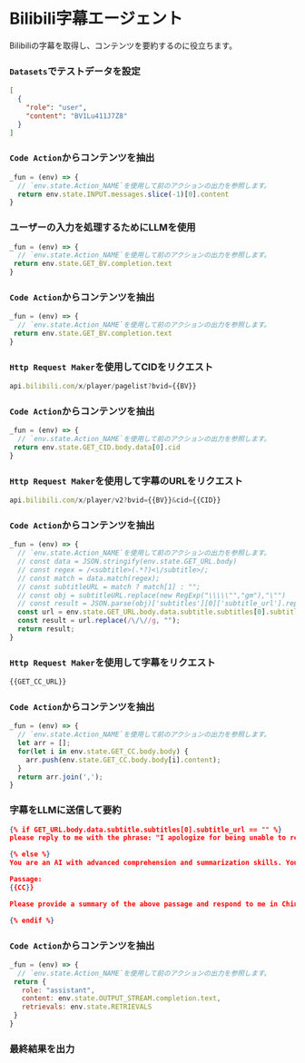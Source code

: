 # Bilibili字幕エージェント

Bilibiliの字幕を取得し、コンテンツを要約するのに役立ちます。

### `Datasets`でテストデータを設定

```json
[
  {
    "role": "user",
    "content": "BV1Lu411J7Z8"
  }
]
```

### `Code Action`からコンテンツを抽出

```javascript
_fun = (env) => {
  // `env.state.Action_NAME`を使用して前のアクションの出力を参照します。
  return env.state.INPUT.messages.slice(-1)[0].content
}
```

### ユーザーの入力を処理するためにLLMを使用

```javascript
_fun = (env) => {
  // `env.state.Action_NAME`を使用して前のアクションの出力を参照します。
 return env.state.GET_BV.completion.text
}
```

### `Code Action`からコンテンツを抽出

```javascript
_fun = (env) => {
  // `env.state.Action_NAME`を使用して前のアクションの出力を参照します。
 return env.state.GET_BV.completion.text
}
```

### `Http Request Maker`を使用してCIDをリクエスト

```javascript
api.bilibili.com/x/player/pagelist?bvid={{BV}}
```

### `Code Action`からコンテンツを抽出

```javascript
_fun = (env) => {
  // `env.state.Action_NAME`を使用して前のアクションの出力を参照します。
 return env.state.GET_CID.body.data[0].cid
}
```

### `Http Request Maker`を使用して字幕のURLをリクエスト

```javascript
api.bilibili.com/x/player/v2?bvid={{BV}}&cid={{CID}}
```

### `Code Action`からコンテンツを抽出

```javascript
_fun = (env) => {
  // `env.state.Action_NAME`を使用して前のアクションの出力を参照します。
  // const data = JSON.stringify(env.state.GET_URL.body)
  // const regex = /<subtitle>(.*?)<\/subtitle>/;
  // const match = data.match(regex);
  // const subtitleURL = match ? match[1] : "";
  // const obj = subtitleURL.replace(new RegExp("\\\\\"","gm"),"\"")
  // const result = JSON.parse(obj)['subtitles'][0]['subtitle_url'].replace("//", "")
  const url = env.state.GET_URL.body.data.subtitle.subtitles[0].subtitle_url;
  const result = url.replace(/\/\//g, "");
  return result;
}
```

### `Http Request Maker`を使用して字幕をリクエスト

```javascript
{{GET_CC_URL}}
```

### `Code Action`からコンテンツを抽出

```javascript
_fun = (env) => {
  // `env.state.Action_NAME`を使用して前のアクションの出力を参照します。
  let arr = [];
  for(let i in env.state.GET_CC.body.body) {
    arr.push(env.state.GET_CC.body.body[i].content);
  }
  return arr.join(',');
}
```

### 字幕をLLMに送信して要約
```json
{% if GET_URL.body.data.subtitle.subtitles[0].subtitle_url == "" %}
please reply to me with the phrase: "I apologize for being unable to retrieve content from the URL you provided. Please verify the correctness of the web address"

{% else %}
You are an AI with advanced comprehension and summarization skills. Your task is to read the following passage and provide a concise, clear summary that captures the main points and key details. 

Passage: 
{{CC}}

Please provide a summary of the above passage and respond to me in Chinese.

{% endif %}
```

### `Code Action`からコンテンツを抽出

```javascript
_fun = (env) => {
  // `env.state.Action_NAME`を使用して前のアクションの出力を参照します。
 return {
   role: "assistant",
   content: env.state.OUTPUT_STREAM.completion.text,
   retrievals: env.state.RETRIEVALS
 }
}
```

### 最終結果を出力